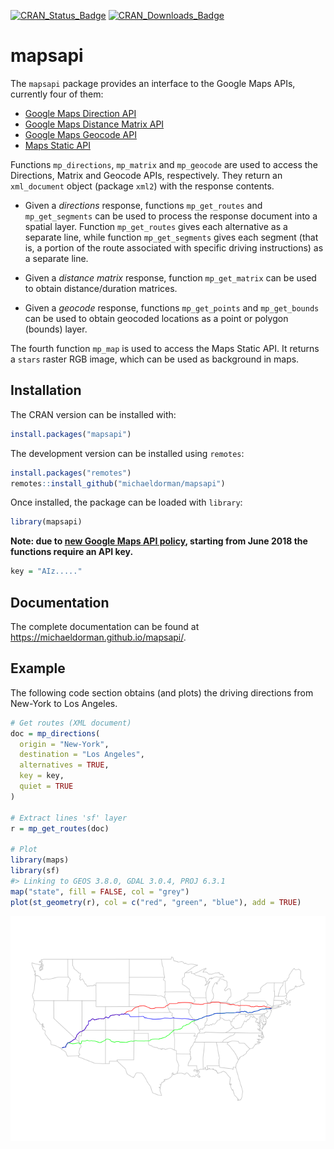 
<!-- README.md is generated from README.Rmd. Please edit that file -->

[![CRAN\_Status\_Badge](http://www.r-pkg.org/badges/version-ago/mapsapi)](https://cran.r-project.org/package=mapsapi)
[![CRAN\_Downloads\_Badge](http://cranlogs.r-pkg.org/badges/last-month/mapsapi)](https://cran.r-project.org/package=mapsapi)

# mapsapi

The `mapsapi` package provides an interface to the Google Maps APIs,
currently four of them:

  - <a href="https://developers.google.com/maps/documentation/directions/" target="_blank">Google
    Maps Direction API</a>
  - <a href="https://developers.google.com/maps/documentation/distance-matrix/" target="_blank">Google
    Maps Distance Matrix API</a>
  - <a href="https://developers.google.com/maps/documentation/geocoding/" target="_blank">Google
    Maps Geocode API</a>
  - <a href="https://developers.google.com/maps/documentation/maps-static/" target="_blank">Maps
    Static API</a>

Functions `mp_directions`, `mp_matrix` and `mp_geocode` are used to
access the Directions, Matrix and Geocode APIs, respectively. They
return an `xml_document` object (package `xml2`) with the response
contents.

  - Given a *directions* response, functions `mp_get_routes` and
    `mp_get_segments` can be used to process the response document into
    a spatial layer. Function `mp_get_routes` gives each alternative as
    a separate line, while function `mp_get_segments` gives each segment
    (that is, a portion of the route associated with specific driving
    instructions) as a separate line.

  - Given a *distance matrix* response, function `mp_get_matrix` can be
    used to obtain distance/duration matrices.

  - Given a *geocode* response, functions `mp_get_points` and
    `mp_get_bounds` can be used to obtain geocoded locations as a point
    or polygon (bounds) layer.

The fourth function `mp_map` is used to access the Maps Static API. It
returns a `stars` raster RGB image, which can be used as background in
maps.

## Installation

The CRAN version can be installed with:

``` r
install.packages("mapsapi")
```

The development version can be installed using `remotes`:

``` r
install.packages("remotes")
remotes::install_github("michaeldorman/mapsapi")
```

Once installed, the package can be loaded with `library`:

``` r
library(mapsapi)
```

**Note: due to [new Google Maps API
policy](https://developers.google.com/maps/billing/important-updates),
starting from June 2018 the functions require an API key.**

``` r
key = "AIz....."
```

## Documentation

The complete documentation can be found at
<https://michaeldorman.github.io/mapsapi/>.

## Example

The following code section obtains (and plots) the driving directions
from New-York to Los Angeles.

``` r
# Get routes (XML document)
doc = mp_directions(
  origin = "New-York",
  destination = "Los Angeles",
  alternatives = TRUE,
  key = key, 
  quiet = TRUE
)

# Extract lines 'sf' layer
r = mp_get_routes(doc)

# Plot
library(maps)
library(sf)
#> Linking to GEOS 3.8.0, GDAL 3.0.4, PROJ 6.3.1
map("state", fill = FALSE, col = "grey")
plot(st_geometry(r), col = c("red", "green", "blue"), add = TRUE)
```

![](README-example-1.png)<!-- -->
